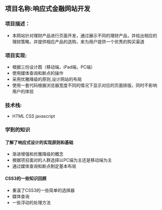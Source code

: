## 项目名称:响应式金融网站开发
### 项目描述：
* 本网站针对理财产品进行页面开发，通过展示不同的理财产品，并给出相应的理财策略，并提供相应产品的选购，来为用户提供一个优秀的购买渠道
### 项目实现: 
* 根据三份设计图（移动端，iPad端，PC端）
* 使用媒体查询和断点的操作
* 采用优雅降级的原则,设计网站的布局
* 使用一套代码根据浏览器宽度不同的情况下显示对应的页面排版，同时不影响用户的体验
### 技术栈: 
* HTML CSS javascript
### 学到的知识
#### 了解了响应式设计的实现原则和基础
* 渐进增强和优雅降级的概念
* 根据项目面对的人群选择以PC端为主还是移动端为主
* 通过媒体查询和断点制定基本布局
#### CSS3的一些知识回顾
* 重温了CSS3的一些简单的选择器
* 媒体查询
* 一些浮动的处理方法
